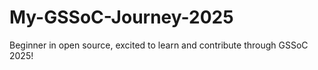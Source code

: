 # My-GSSoC-Journey-2025
Beginner in open source, excited to learn and contribute through GSSoC 2025!
